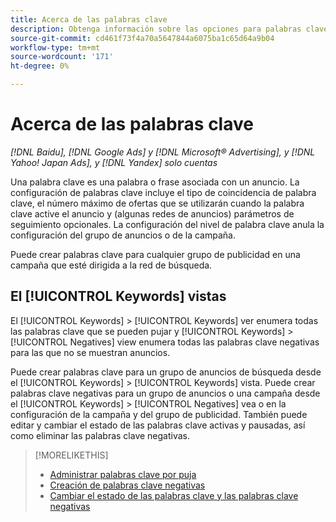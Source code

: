 ```yaml
---
title: Acerca de las palabras clave
description: Obtenga información sobre las opciones para palabras clave pujables y negativas.
source-git-commit: cd461f73f4a70a5647844a6075ba1c65d64a9b04
workflow-type: tm+mt
source-wordcount: '171'
ht-degree: 0%

---
```


# Acerca de las palabras clave

*[!DNL Baidu], [!DNL Google Ads] y [!DNL Microsoft® Advertising], y [!DNL Yahoo! Japan Ads], y [!DNL Yandex] solo cuentas*

Una palabra clave es una palabra o frase asociada con un anuncio. La configuración de palabras clave incluye el tipo de coincidencia de palabra clave, el número máximo de ofertas que se utilizarán cuando la palabra clave active el anuncio y (algunas redes de anuncios) parámetros de seguimiento opcionales. La configuración del nivel de palabra clave anula la configuración del grupo de anuncios o de la campaña.

Puede crear palabras clave para cualquier grupo de publicidad en una campaña que esté dirigida a la red de búsqueda.

## El [!UICONTROL Keywords] vistas

El [!UICONTROL Keywords] > [!UICONTROL Keywords] ver enumera todas las palabras clave que se pueden pujar y [!UICONTROL Keywords] > [!UICONTROL Negatives] view enumera todas las palabras clave negativas para las que no se muestran anuncios.

Puede crear palabras clave para un grupo de anuncios de búsqueda desde el [!UICONTROL Keywords] > [!UICONTROL Keywords] vista. Puede crear palabras clave negativas para un grupo de anuncios o una campaña desde el [!UICONTROL Keywords] > [!UICONTROL Negatives] vea o en la configuración de la campaña y del grupo de publicidad. También puede editar y cambiar el estado de las palabras clave activas y pausadas, así como eliminar las palabras clave negativas.

>[!MORELIKETHIS]
>
>* [Administrar palabras clave por puja](/help/search-social-commerce/campaign-management/campaigns/keyword-manage.md)
>* [Creación de palabras clave negativas](/help/search-social-commerce/campaign-management/campaigns/keyword-negative-create.md)
>* [Cambiar el estado de las palabras clave y las palabras clave negativas](keyword-status-edit.md)

